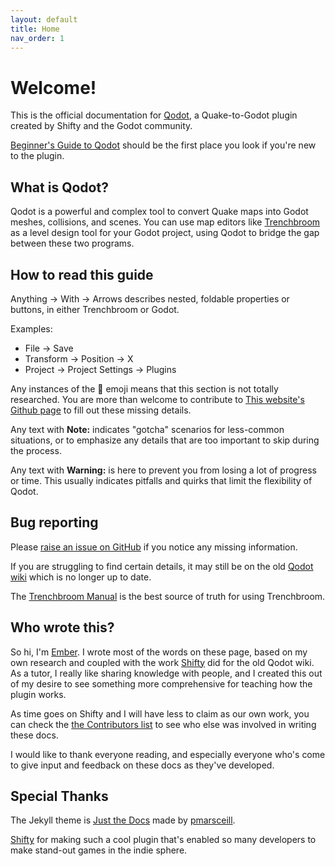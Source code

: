 ```yaml
---
layout: default
title: Home
nav_order: 1
---
```


# Welcome!

This is the official documentation for [Qodot](https://github.com/QodotPlugin/qodot-plugin), a Quake-to-Godot plugin created by Shifty and the Godot community.

[Beginner's Guide to Qodot](/docs/beginner's-guide-to-qodot/) should be the first place you look if you're new to the plugin.

## What is Qodot?

Qodot is a powerful and complex tool to convert Quake maps into Godot meshes, collisions, and scenes. You can use map editors like [Trenchbroom](https://trenchbroom.github.io/) as a level design tool for your Godot project, using Qodot to bridge the gap between these two programs.

## How to read this guide

Anything → With → Arrows describes nested, foldable properties or buttons, in either Trenchbroom or Godot.

Examples:
-   File → Save
-   Transform → Position → X
-   Project → Project Settings → Plugins

Any instances of the 🚧 emoji means that this section is not totally researched. You are more than welcome to contribute to [This website's Github page](https://github.com/QodotPlugin/qodotplugin.github.io) to fill out these missing details.

Any text with **Note:** indicates "gotcha" scenarios for less-common situations, or to emphasize any details that are too important to skip during the process.

Any text with **Warning:** is here to prevent you from losing a lot of progress or time. This usually indicates pitfalls and quirks that limit the flexibility of Qodot.

## Bug reporting

Please [raise an issue on GitHub](https://github.com/QodotPlugin/qodotplugin.github.io/issues/new) if you notice any missing information.

If you are struggling to find certain details, it may still be on the old [Qodot wiki](https://github.com/QodotPlugin/qodot-plugin/wiki) which is no longer up to date.

The [Trenchbroom Manual](https://trenchbroom.github.io/manual/latest/) is the best source of truth for using Trenchbroom.

## Who wrote this?

So hi, I'm [Ember](https://github.com/deertears/). I wrote most of the words on these page, based on my own research and coupled with the work [Shifty](https://github.com/shfty) did for the old Qodot wiki. As a tutor, I really like sharing knowledge with people, and I created this out of my desire to see something more comprehensive for teaching how the plugin works.

As time goes on Shifty and I will have less to claim as our own work, you can check the [the Contributors list](https://github.com/QodotPlugin/qodotplugin.github.io/graphs/contributors) to see who else was involved in writing these docs.

I would like to thank everyone reading, and especially everyone who's come to give input and feedback on these docs as they've developed.

## Special Thanks

The Jekyll theme is [Just the Docs](https://github.com/pmarsceill/just-the-docs) made by [pmarsceill](https://github.com/pmarsceill/).

[Shifty](https://github.com/shfty/) for making such a cool plugin that's enabled so many developers to make stand-out games in the indie sphere.
